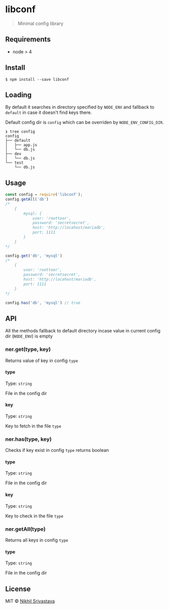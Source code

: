 # libconf

> Minimal config library 

## Requirements
- node > 4

## Install

```
$ npm install --save libconf
```
## Loading
 By default it searches in directory specified by `NODE_ENV` and fallback to `default` in case it doesn't find keys there. 
 
Default config dir is `config` which can be overriden by `NODE_ENV_CONFIG_DIR`.

```
❯ tree config
config
├── default
│   ├── app.js
│   └── db.js
├── dev
│   └── db.js
└── test
    └── db.js
```
## Usage

```js
const config = require('libconf');
config.getAll('db') 
/* 
	{ 
		mysql: {
			user: 'roottoor',
			password: 'secretsecret',
			host: 'http://locahost/mariadb',
			port: 1111
		}
	}
*/

config.get('db', 'mysql') 
/* 
	{
		user: 'roottoor',
		password: 'secretsecret',
		host: 'http://locahost/mariadb',
		port: 1111
	}
*/

config.has('db', 'mysql') // true
```


## API
All the methods fallback to default directory incase value in current config dir (`NODE_ENV`) is empty
### ner.get(type, key)
Returns value of key in config  `type`
#### type

Type: `string`<br>

File in the config dir

#### key

Type: `string`<br>

Key to fetch in the file `type`

### ner.has(type, key)
Checks if key exist in config  `type` returns boolean
#### type

Type: `string`<br>

File in the config dir

#### key

Type: `string`<br>

Key to check in the file `type`


### ner.getAll(type)
Returns all keys in config `type`

#### type

Type: `string`<br>

File in the config dir

## License

MIT © [Nikhil Srivastava](https://niksrc.github.io)
